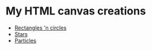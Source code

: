 <h1>My HTML canvas creations</h1>
<ul>
    <li>
        <a href="https://viesf.github.io/HTMLCanvasCollection/Shapez1">Rectangles 'n circles</a>
    </li>
    <li>
        <a href="https://viesf.github.io/HTMLCanvasCollection/starz">Stars</a>
    </li>
    <li>
        <a href="https://viesf.github.io/HTMLCanvasCollection/partiklez">Particles</a>
    </li>
</ul>

